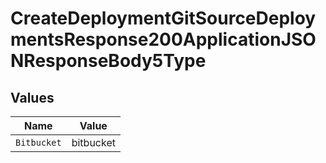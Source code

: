 # CreateDeploymentGitSourceDeploymentsResponse200ApplicationJSONResponseBody5Type


## Values

| Name        | Value       |
| ----------- | ----------- |
| `Bitbucket` | bitbucket   |